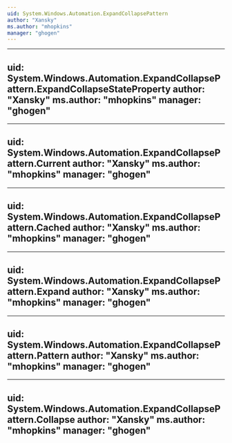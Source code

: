 ```yaml
---
uid: System.Windows.Automation.ExpandCollapsePattern
author: "Xansky"
ms.author: "mhopkins"
manager: "ghogen"
---
```


---
uid: System.Windows.Automation.ExpandCollapsePattern.ExpandCollapseStateProperty
author: "Xansky"
ms.author: "mhopkins"
manager: "ghogen"
---

---
uid: System.Windows.Automation.ExpandCollapsePattern.Current
author: "Xansky"
ms.author: "mhopkins"
manager: "ghogen"
---

---
uid: System.Windows.Automation.ExpandCollapsePattern.Cached
author: "Xansky"
ms.author: "mhopkins"
manager: "ghogen"
---

---
uid: System.Windows.Automation.ExpandCollapsePattern.Expand
author: "Xansky"
ms.author: "mhopkins"
manager: "ghogen"
---

---
uid: System.Windows.Automation.ExpandCollapsePattern.Pattern
author: "Xansky"
ms.author: "mhopkins"
manager: "ghogen"
---

---
uid: System.Windows.Automation.ExpandCollapsePattern.Collapse
author: "Xansky"
ms.author: "mhopkins"
manager: "ghogen"
---
